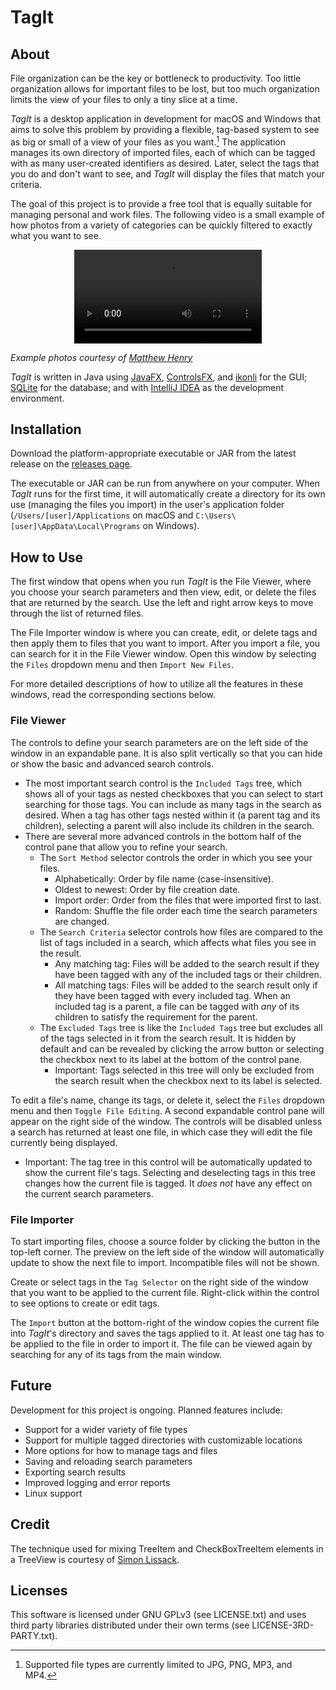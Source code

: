 # TagIt

## About

File organization can be the key or bottleneck to productivity. Too little organization allows for important files to be lost, but too much organization limits the view of your files to only a tiny slice at a time.

*TagIt* is a desktop application in development for macOS and Windows that aims to solve this problem by providing a flexible, tag-based system to see as big or small of a view of your files as you want.[^1] The application manages its own directory of imported files, each of which can be tagged with as many user-created identifiers as desired. Later, select the tags that you do and don't want to see, and *TagIt* will display the files that match your criteria.

The goal of this project is to provide a free tool that is equally suitable for managing personal and work files. The following video is a small example of how photos from a variety of categories can be quickly filtered to exactly what you want to see.

<p align="center">
<video>
    <source src="assets/2024_2_26_tagging_demo.mp4" type="video/mp4"/>
</video>

*Example photos courtesy of [Matthew Henry](https://www.shopify.com/stock-photos/@matthew_henry)*
</p>

*TagIt* is written in Java using [JavaFX](https://openjfx.io), [ControlsFX](https://github.com/controlsfx/controlsfx), and [ikonli](https://github.com/kordamp/ikonli) for the GUI; [SQLite](https://www.sqlite.org) for the database; and with [IntelliJ IDEA](https://www.jetbrains.com/idea) as the development environment.

## Installation

Download the platform-appropriate executable or JAR from the latest release on the [releases page](https://github.com/MarcusSchmidt4247/TagIt/releases).

The executable or JAR can be run from anywhere on your computer. When *TagIt* runs for the first time, it will automatically create a directory for its own use (managing the files you import) in the user's application folder (`/Users/[user]/Applications` on macOS and `C:\Users\[user]\AppData\Local\Programs` on Windows).

## How to Use

The first window that opens when you run *TagIt* is the File Viewer, where you choose your search parameters and then view, edit, or delete the files that are returned by the search. Use the left and right arrow keys to move through the list of returned files.

The File Importer window is where you can create, edit, or delete tags and then apply them to files that you want to import. After you import a file, you can search for it in the File Viewer window. Open this window by selecting the `Files` dropdown menu and then `Import New Files`.

For more detailed descriptions of how to utilize all the features in these windows, read the corresponding sections below.

### File Viewer

The controls to define your search parameters are on the left side of the window in an expandable pane. It is also split vertically so that you can hide or show the basic and advanced search controls.
- The most important search control is the `Included Tags` tree, which shows all of your tags as nested checkboxes that you can select to start searching for those tags. You can include as many tags in the search as desired. When a tag has other tags nested within it (a parent tag and its children), selecting a parent will also include its children in the search.
- There are several more advanced controls in the bottom half of the control pane that allow you to refine your search.
  - The `Sort Method` selector controls the order in which you see your files.
    - Alphabetically: Order by file name (case-insensitive).
    - Oldest to newest: Order by file creation date.
    - Import order: Order from the files that were imported first to last.
    - Random: Shuffle the file order each time the search parameters are changed.
  - The `Search Criteria` selector controls how files are compared to the list of tags included in a search, which affects what files you see in the result.
    - Any matching tag: Files will be added to the search result if they have been tagged with any of the included tags or their children.
    - All matching tags: Files will be added to the search result only if they have been tagged with every included tag. When an included tag is a parent, a file can be tagged with *any* of its children to satisfy the requirement for the parent.
  - The `Excluded Tags` tree is like the `Included Tags` tree but excludes all of the tags selected in it from the search result. It is hidden by default and can be revealed by clicking the arrow button or selecting the checkbox next to its label at the bottom of the control pane.
    - Important: Tags selected in this tree will only be excluded from the search result when the checkbox next to its label is selected.

To edit a file's name, change its tags, or delete it, select the `Files` dropdown menu and then `Toggle File Editing`. A second expandable control pane will appear on the right side of the window. The controls will be disabled unless a search has returned at least one file, in which case they will edit the file currently being displayed.
- Important: The tag tree in this control will be automatically updated to show the current file's tags. Selecting and deselecting tags in this tree changes how the current file is tagged. It *does not* have any effect on the current search parameters.

### File Importer

To start importing files, choose a source folder by clicking the button in the top-left corner. The preview on the left side of the window will automatically update to show the next file to import. Incompatible files will not be shown.

Create or select tags in the `Tag Selector` on the right side of the window that you want to be applied to the current file. Right-click within the control to see options to create or edit tags.

The `Import` button at the bottom-right of the window copies the current file into *TagIt*'s directory and saves the tags applied to it. At least one tag has to be applied to the file in order to import it. The file can be viewed again by searching for any of its tags from the main window.

## Future

Development for this project is ongoing. Planned features include:
- Support for a wider variety of file types
- Support for multiple tagged directories with customizable locations
- More options for how to manage tags and files
- Saving and reloading search parameters
- Exporting search results
- Improved logging and error reports
- Linux support

## Credit

The technique used for mixing TreeItem and CheckBoxTreeItem elements in a TreeView is courtesy of [Simon Lissack](https://blog.idrsolutions.com/mixed-treeview-nodes-javafx/).

## Licenses

This software is licensed under GNU GPLv3 (see LICENSE.txt) and uses third party libraries distributed under their own terms (see LICENSE-3RD-PARTY.txt).

[^1]: Supported file types are currently limited to JPG, PNG, MP3, and MP4.